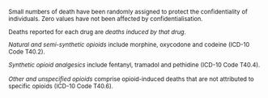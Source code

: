 <small>
Small numbers of death have been randomly assigned to protect the confidentiality of individuals. Zero values have not been affected by confidentialisation.

Deaths reported for each drug are *deaths induced by that drug*.

*Natural and semi-synthetic opioids* include morphine, oxycodone and codeine (ICD-10 Code T40.2).

*Synthetic opioid analgesics* include fentanyl, tramadol and pethidine (ICD-10 Code T40.4).

*Other and unspecified opioids* comprise opioid-induced deaths that are not attributed to specific opioids (ICD-10 Code T40.6).
</small>
